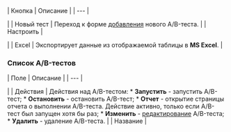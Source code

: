 | Кнопка | Описание |
| --- |

|
| Новый тест | Переход к форме [добавления](/user_help/marketing/ab_testing/abtest_edit.php) нового A/B-теста. |
| Настроить |

|
| Excel | Экспортирует данные из отображаемой таблицы в **MS Excel**. |

### Список A/B-тестов

| Поле | Описание |
| --- |

|
| Действия | Действия над A/B-тестом:  * **Запустить** - запустить A/B-тест; * **Остановить** - остановить A/B-тест; * **Отчет** - открытие страницы отчета о выполнении А/B-теста. Действие активно, только если A/B-тест был запущен хотя бы раз; * **Изменить** - [редактирование](/user_help/marketing/ab_testing/abtest_edit.php) A/B-теста; * **Удалить** - удаление A/B-теста. |
| Название |